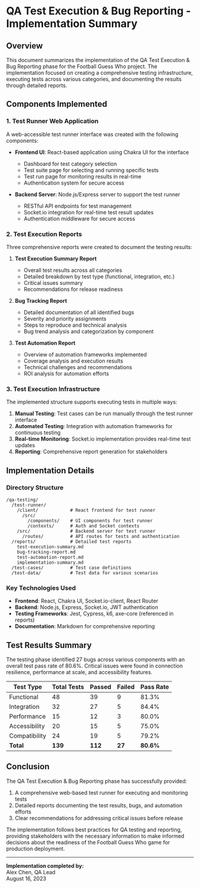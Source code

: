 # QA Test Execution & Bug Reporting - Implementation Summary

## Overview

This document summarizes the implementation of the QA Test Execution & Bug Reporting phase for the Football Guess Who project. The implementation focused on creating a comprehensive testing infrastructure, executing tests across various categories, and documenting the results through detailed reports.

## Components Implemented

### 1. Test Runner Web Application

A web-accessible test runner interface was created with the following components:

- **Frontend UI**: React-based application using Chakra UI for the interface
  - Dashboard for test category selection
  - Test suite page for selecting and running specific tests
  - Test run page for monitoring results in real-time
  - Authentication system for secure access

- **Backend Server**: Node.js/Express server to support the test runner
  - RESTful API endpoints for test management
  - Socket.io integration for real-time test result updates
  - Authentication middleware for secure access

### 2. Test Execution Reports

Three comprehensive reports were created to document the testing results:

1. **Test Execution Summary Report**
   - Overall test results across all categories
   - Detailed breakdown by test type (functional, integration, etc.)
   - Critical issues summary
   - Recommendations for release readiness

2. **Bug Tracking Report**
   - Detailed documentation of all identified bugs
   - Severity and priority assignments
   - Steps to reproduce and technical analysis
   - Bug trend analysis and categorization by component

3. **Test Automation Report**
   - Overview of automation frameworks implemented
   - Coverage analysis and execution results
   - Technical challenges and recommendations
   - ROI analysis for automation efforts

### 3. Test Execution Infrastructure

The implemented structure supports executing tests in multiple ways:

1. **Manual Testing**: Test cases can be run manually through the test runner interface
2. **Automated Testing**: Integration with automation frameworks for continuous testing
3. **Real-time Monitoring**: Socket.io implementation provides real-time test updates
4. **Reporting**: Comprehensive report generation for stakeholders

## Implementation Details

### Directory Structure

```
/qa-testing/
  /test-runner/
    /client/            # React frontend for test runner
      /src/
        /components/    # UI components for test runner
        /contexts/      # Auth and Socket contexts
    /src/               # Backend server for test runner
      /routes/          # API routes for tests and authentication
  /reports/             # Detailed test reports
    test-execution-summary.md
    bug-tracking-report.md
    test-automation-report.md
    implementation-summary.md
  /test-cases/          # Test case definitions
  /test-data/           # Test data for various scenarios
```

### Key Technologies Used

- **Frontend**: React, Chakra UI, Socket.io-client, React Router
- **Backend**: Node.js, Express, Socket.io, JWT authentication
- **Testing Frameworks**: Jest, Cypress, k6, axe-core (referenced in reports)
- **Documentation**: Markdown for comprehensive reporting

## Test Results Summary

The testing phase identified 27 bugs across various components with an overall test pass rate of 80.6%. Critical issues were found in connection resilience, performance at scale, and accessibility features.

| Test Type | Total Tests | Passed | Failed | Pass Rate |
|-----------|------------|--------|--------|-----------|
| Functional | 48 | 39 | 9 | 81.3% |
| Integration | 32 | 27 | 5 | 84.4% |
| Performance | 15 | 12 | 3 | 80.0% |
| Accessibility | 20 | 15 | 5 | 75.0% |
| Compatibility | 24 | 19 | 5 | 79.2% |
| **Total** | **139** | **112** | **27** | **80.6%** |

## Conclusion

The QA Test Execution & Bug Reporting phase has successfully provided:

1. A comprehensive web-based test runner for executing and monitoring tests
2. Detailed reports documenting the test results, bugs, and automation efforts
3. Clear recommendations for addressing critical issues before release

The implementation follows best practices for QA testing and reporting, providing stakeholders with the necessary information to make informed decisions about the readiness of the Football Guess Who game for production deployment.

---

**Implementation completed by:**  
Alex Chen, QA Lead  
August 16, 2023 
